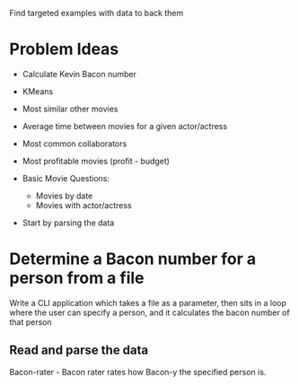 Find targeted examples with data to back them

# Problem Ideas
* Calculate Kevin Bacon number
* KMeans
* Most similar other movies
* Average time between movies for a given actor/actress
* Most common collaborators
* Most profitable movies (profit - budget)
* Basic Movie Questions:
    * Movies by date
    * Movies with actor/actress
   
* Start by parsing the data


# Determine a Bacon number for a person from a file
Write a CLI application which takes a file as a parameter, 
then sits in a loop where the user can specify a person, and it calculates the 
bacon number of that person

## Read and parse the data

Bacon-rater - Bacon rater rates how Bacon-y the specified person is.

#